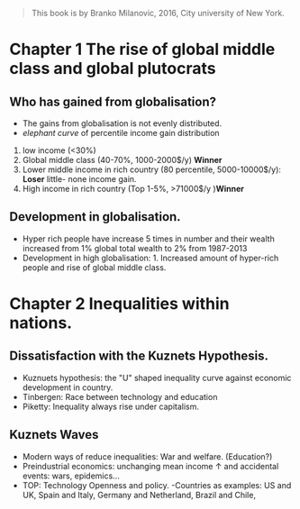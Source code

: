 > This book is by Branko Milanovic, 2016,  City university of New York.
>

# Chapter 1 The rise of global middle class and global plutocrats

## Who has gained from globalisation?
- The gains from globalisation is not evenly distributed.
- *elephant curve* of percentile income gain distribution 
1. low income (<30%)
2. Global middle class (40-70%, 1000-2000$/y) **Winner** 
3. Lower middle income in rich country (80 percentile, 5000-10000$/y): **Loser** little- none income gain.
4. High income in rich country (Top 1-5%, >71000$/y )**Winner**

## Development in globalisation.
- Hyper rich people have increase 5 times in number and their wealth increased from 1% global total wealth to 2% from 1987-2013
- Development in high globalisation: 1. Increased amount of hyper-rich people and rise of global middle class.

# Chapter 2 Inequalities within nations.
## Dissatisfaction with the Kuznets Hypothesis.
- Kuznuets hypothesis: the "U" shaped inequality curve against economic development in country.
- Tinbergen: Race between technology and education
- Piketty: Inequality always rise under capitalism.

## Kuznets Waves
- Modern ways of reduce inequalities: War and welfare. (Education?)
- Preindustrial economics: unchanging mean income &uarr; and accidental events: wars, epidemics...
- TOP: Technology Openness and policy.
-Countries as examples: US and UK, Spain and Italy, Germany and Netherland, Brazil and Chile,
<!--stackedit_data:
eyJoaXN0b3J5IjpbLTIxNDYxMzE5NDMsNjc2MzY1NzYyLC0xMT
Q3ODI5Nzc3LC03MDU3ODYzMTQsLTk3MTU0NDY1MSw2Nzc3MDk1
NjIsLTEwMzYzMzQ5MTQsMjM5NTc4MDk4LC00NjU1ODIwNDcsLT
ExOTQ3OTIzMzAsLTM5NjE4ODYxNSwtMTI4MzkzNjcyNywyODM5
Mjg4MjRdfQ==
-->
